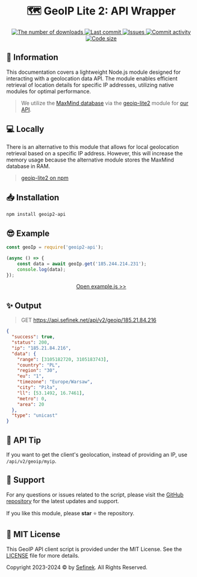 <div align="center">
    <h1>🗺️ GeoIP Lite 2: API Wrapper</h1>
    <a href="https://www.npmjs.com/package/geoip2-api">
        <img src="https://img.shields.io/npm/dt/geoip2-api?maxAge=3600" alt="The number of downloads">
        <img src="https://img.shields.io/github/last-commit/sefinek/geoip2-api" alt="Last commit">
        <img src="https://img.shields.io/github/issues/sefinek/geoip2-api" alt="Issues">
        <img src="https://img.shields.io/github/commit-activity/w/sefinek/geoip2-api" alt="Commit activity">
        <img src="https://img.shields.io/github/languages/code-size/sefinek/geoip2-api" alt="Code size">
    </a>
</div>


## 📝 Information
This documentation covers a lightweight Node.js module designed for interacting with a geolocation data API.
The module enables efficient retrieval of location details for specific IP addresses, utilizing native modules for optimal performance.

> We utilize the [MaxMind database](https://www.maxmind.com) via the [geoip-lite2](https://github.com/sefinek/geoip-lite2) module for [our API](https://api.sefinek.net/docs/v2).

## 💻 Locally
There is an alternative to this module that allows for local geolocation retrieval based on a specific IP address.
However, this will increase the memory usage because the alternative module stores the MaxMind database in RAM.

> [geoip-lite2 on npm](https://www.npmjs.com/package/geoip-lite2)


## 📥 Installation
```bash
npm install geoip2-api
```


## 😎 Example
```js
const geoIp = require('geoip2-api');

(async () => {
    const data = await geoIp.get('185.244.214.231');
    console.log(data);
});
```
<div align="center">
    <a href="example.js">Open example.js >></a>
</div>


## ✨ Output
> GET https://api.sefinek.net/api/v2/geoip/185.21.84.216

```json
{
  "success": true,
  "status": 200,
  "ip": "185.21.84.216",
  "data": {
    "range": [3105182720, 3105183743],
    "country": "PL",
    "region": "30",
    "eu": "1",
    "timezone": "Europe/Warsaw",
    "city": "Piła",
    "ll": [53.1492, 16.7461],
    "metro": 0,
    "area": 20
  },
  "type": "unicast"
}
```


## 🌠 API Tip
If you want to get the client's geolocation, instead of providing an IP, use `/api/v2/geoip/myip`.


## 💙 Support
For any questions or issues related to the script, please visit the [GitHub repository](https://github.com/sefinek/geoip2-api) for the latest updates and support.

If you like this module, please **star** ⭐ the repository.


## 🔑 MIT License
This GeoIP API client script is provided under the MIT License. See the [LICENSE](LICENSE) file for more details.

Copyright 2023-2024 © by [Sefinek](https://sefinek.net). All Rights Reserved.